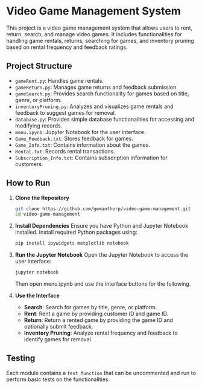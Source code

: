# Video Game Management System

This project is a video game management system that allows users to rent, return, search, and manage video games. It includes functionalities for handling game rentals, returns, searching for games, and inventory pruning based on rental frequency and feedback ratings.

## Project Structure

- `gameRent.py`: Handles game rentals.
- `gameReturn.py`: Manages game returns and feedback submission.
- `gameSearch.py`: Provides search functionality for games based on title, genre, or platform.
- `inventoryPruning.py`: Analyzes and visualizes game rentals and feedback to suggest games for removal.
- `database.py`: Provides simple database functionalities for accessing and modifying records.
- `menu.ipynb`: Jupyter Notebook for the user interface.
- `Game_Feedback.txt`: Stores feedback for games.
- `Game_Info.txt`: Contains information about the games.
- `Rental.txt`: Records rental transactions.
- `Subscription_Info.txt`: Contains subscription information for customers.

## How to Run

1. **Clone the Repository**

   ```sh
   git clone https://github.com/gwmanthorp/video-game-management.git
   cd video-game-management
   ```

2. **Install Dependencies**
   Ensure you have Python and Jupyter Notebook installed. Install required Python packages using:

   ```sh
   pip install ipywidgets matplotlib notebook
   ```

3. **Run the Jupyter Notebook**
   Open the Jupyter Notebook to access the user interface:

   ```sh
   jupyter notebook
   ```

   Then open menu.ipynb and use the interface buttons for the following.

4. **Use the Interface**
   - **Search**: Search for games by title, genre, or platform.
   - **Rent**: Rent a game by providing customer ID and game ID.
   - **Return**: Return a rented game by providing the game ID and optionally submit feedback.
   - **Inventory Pruning**: Analyze rental frequency and feedback to identify games for removal.

## Testing

Each module contains a `test_function` that can be uncommented and run to perform basic tests on the functionalities.
